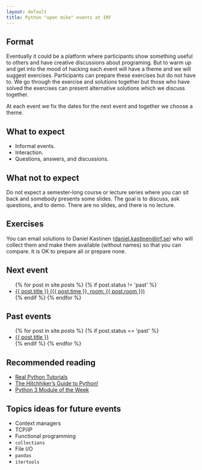 ```yaml
---
layout: default
title: Python "open mike" events at IRF
---
```

 
## Format

Eventually it could be a platform where participants show something useful to
others and have creative discussions about programing. But to warm up and get 
into the mood of hacking each event will have a theme and we will suggest 
exercises. Participants can prepare these exercises but do not have to. 
We go through the exercise and solutions together but those who have solved 
the exercises can present alternative solutions which we discuss together.

At each event we fix the dates for the next event and together we choose a
theme.


## What to expect

- Informal events.
- Interaction.
- Questions, answers, and discussions.


## What not to expect

Do not expect a semester-long course or lecture series
where you can sit back and somebody presents some slides. The goal is
to discuss, ask questions, and to demo. There are no slides, and there is no lecture.


## Exercises

You can email solutions to Daniel Kastinen (daniel.kastinen@irf.se) who will
collect them and make them available (without names) so that you can
compare. It is OK to prepare all or prepare none.


## Next event

<ul>
  {% for post in site.posts %}
    {% if post.status != 'past' %}
      <li>
        <a href="{{ post.url | prepend:site.baseurl }}">{{ post.title }} ({{ post.time }}, room: {{ post.room }})</a>
      </li>
    {% endif %}
  {% endfor %}
</ul>


## Past events

<ul>
  {% for post in site.posts %}
    {% if post.status == 'past' %}
      <li>
        <a href="{{ post.url | prepend:site.baseurl }}">{{ post.title }}</a>
      </li>
    {% endif %}
  {% endfor %}
</ul>


## Recommended reading

- [Real Python Tutorials](https://realpython.com)
- [The Hitchhiker’s Guide to Python!](https://docs.python-guide.org)
- [Python 3 Module of the Week](https://pymotw.com/3/)


## Topics ideas for future events

- Context managers
- TCP/IP
- Functional programming
- `collections`
- File I/O
- `pandas`
- `itertools`
